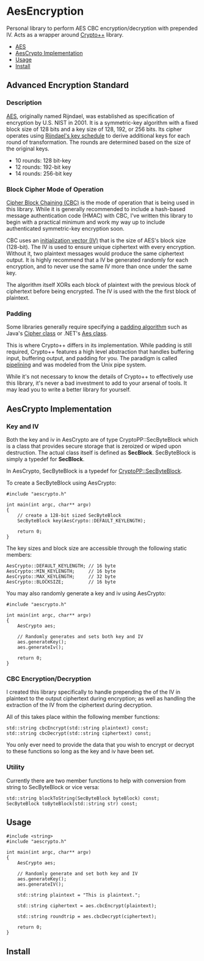 # AesEncryption
Personal library to perform AES CBC encryption/decryption with prepended IV. Acts as a wrapper around [Crypto++](https://www.cryptopp.com/) library.

* [AES](https://github.com/CristianCanedo/AesEncryption#advanced-encryption-standard)
* [AesCrypto Implementation](https://github.com/CristianCanedo/AesEncryption#aescrypto-implementation)
* [Usage](https://github.com/CristianCanedo/AesEncryption#usage)
* [Install](https://github.com/CristianCanedo/AesEncryption#install)

## Advanced Encryption Standard

### Description

[AES](https://en.wikipedia.org/wiki/Advanced_Encryption_Standard), originally named Rijndael, was established as specification of encryption by U.S. NIST in 2001. It is a symmetric-key algorithm with a fixed block size of 128 bits and a key size of 128, 192, or 256 bits. Its cipher operates using [Rijndael's key schedule](https://en.wikipedia.org/wiki/Rijndael_key_schedule) to derive additional keys for each round of transformation. The rounds are determined based on the size of the original keys.

* 10 rounds: 128 bit-key
* 12 rounds: 192-bit key
* 14 rounds: 256-bit key

### Block Cipher Mode of Operation
[Cipher Block Chaining (CBC)](https://en.wikipedia.org/wiki/Block_cipher_mode_of_operation#Cipher_Block_Chaining_(CBC)) is the mode of operation that is being used in this library. While it is generally recommended to include a hash-based message authentication code (HMAC) with CBC, I've written this library to begin with a practical minimum and work my way up to include authenticated symmetric-key encryption soon.

CBC uses an [initialization vector (IV)](https://en.wikipedia.org/wiki/Block_cipher_mode_of_operation#Initialization_vector_(IV)) that is the size of AES's block size (128-bit). The IV is used to ensure unique ciphertext with every encryption. Without it, two plaintext messages would produce the same ciphertext output. It is highly recommend that a IV be generated randomly for each encryption, and to never use the same IV more than once under the same key.

The algorithm itself XORs each block of plaintext with the previous block of ciphertext before being encrypted. The IV is used with the the first block of plaintext.

### Padding

Some libraries generally require specifying a [padding algorithm](https://en.wikipedia.org/wiki/Block_cipher_mode_of_operation#Padding) such as Java's [Cipher class](https://docs.oracle.com/javase/7/docs/api/javax/crypto/Cipher.html) or .NET's [Aes class](https://docs.microsoft.com/en-us/dotnet/api/system.security.cryptography.aes?view=netframework-4.7.2).

This is where Crypto++ differs in its implementation. While padding is still required, Crypto++ features a high level abstraction that handles buffering input, buffering output, and padding for you. The paradigm is called [pipelining](https://www.cryptopp.com/wiki/Pipelining) and was modeled from the Unix pipe system.

While it's not necessary to know the details of Crypto++ to effectively use this library, it's never a bad investment to add to your arsenal of tools. It may lead you to write a better library for yourself.

## AesCrypto Implementation

### Key and IV

Both the key and iv in AesCrypto are of type CryptoPP::SecByteBlock which is a class that provides secure storage that is zeroized or wiped upon destruction. The actual class itself is defined as **SecBlock<type>**. SecByteBlock is simply a typedef for **SecBlock<byte>**.

In AesCrypto, SecByteBlock is a typedef for [CryptoPP::SecByteBlock](https://www.cryptopp.com/wiki/SecBlock).

To create a SecByteBlock using AesCrypto:

    #include "aescrypto.h"

    int main(int argc, char** argv)
    {
        // create a 128-bit sized SecByteBlock
        SecByteBlock key(AesCrypto::DEFAULT_KEYLENGTH);

        return 0;
    }

The key sizes and block size are accessible through the following static members:

    AesCrypto::DEFAULT_KEYLENGTH; // 16 byte
    AesCrypto::MIN_KEYLENGTH;     // 16 byte
    AesCrypto::MAX_KEYLENGTH;     // 32 byte
    AesCrypto::BLOCKSIZE;         // 16 byte

You may also randomly generate a key and iv using AesCrypto:

    #include "aescrypto.h"

    int main(int argc, char** argv)
    {
        AesCrypto aes;

        // Randomly generates and sets both key and IV
        aes.generateKey();
        aes.generateIv();

        return 0;
    }

### CBC Encryption/Decryption

I created this library specifically to handle prepending the of the IV in plaintext to the output ciphertext during encryption; as well as handling the extraction of the IV from the ciphertext during decryption.

All of this takes place within the following member functions:

    std::string cbcEncrypt(std::string plaintext) const;
    std::string cbcDecrypt(std::string ciphertext) const;

You only ever need to provide the data that you wish to encrypt or decrypt to these functions so long as the key and iv have been set.

### Utility

Currently there are two member functions to help with conversion from string to SecByteBlock or vice versa:

    std::string blockToString(SecByteBlock byteBlock) const;
    SecByteBlock toByteBlock(std::string str) const;

## Usage

    #include <string>
    #include "aescrypto.h"

    int main(int argc, char** argv)
    {
        AesCrypto aes;

        // Randomly generate and set both key and IV
        aes.generateKey();
        aes.generateIV();

        std::string plaintext = "This is plaintext.";

        std::string ciphertext = aes.cbcEncrypt(plaintext);

        std::string roundtrip = aes.cbcDecrypt(ciphertext);

        return 0;
    }

## Install


